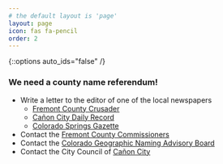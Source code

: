 ```yaml
---
# the default layout is 'page'
layout: page
icon: fas fa-pencil
order: 2
---
```


{::options auto_ids="false" /}

### We need a county name referendum!

* Write a letter to the editor of one of the local newspapers
    * [Fremont County Crusader](https://www.fremontcountycrusader.com/) 
    * [Cañon City Daily Record](https://www.canoncitydailyrecord.com/)
    * [Colorado Springs Gazette](https://gazette.com/)
* Contact the [Fremont County Commissioners](https://fremontcountyco.gov/commissioners/meet-commissioners)
* Contact the [Colorado Geographic Naming Advisory Board](https://dnr.colorado.gov/colorado-geographic-naming-advisory-board)
* Contact the City Council of [Cañon City](https://www.canoncity.org/129/Mayor-City-Council)
